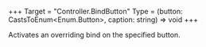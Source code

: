 +++
Target = "Controller.BindButton"
Type = (button: CastsToEnum<Enum.Button>, caption: string) => void
+++

Activates an overriding bind on the specified button.